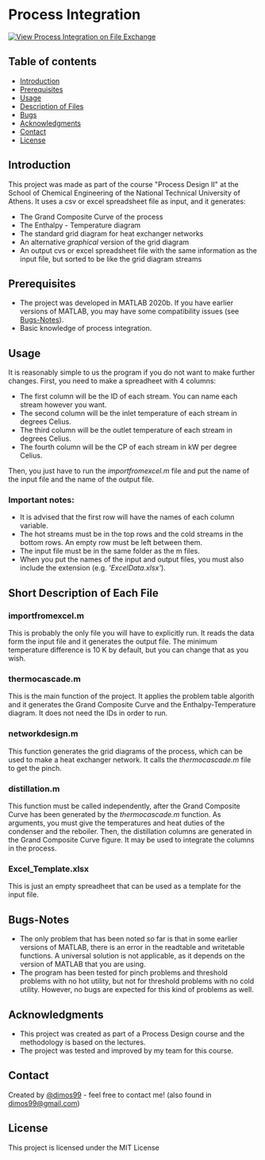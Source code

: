 # Process Integration
[![View Process Integration on File Exchange](https://www.mathworks.com/matlabcentral/images/matlab-file-exchange.svg)](https://www.mathworks.com/matlabcentral/fileexchange/92528-process-integration)

## Table of contents
* [Introduction](#introduction)
* [Prerequisites](#prerequisites)
* [Usage](#usage)
* [Description of Files](#short-description-of-each-file)
* [Bugs](#bugs-notes)
* [Acknowledgments](#acknowledgments)
* [Contact](#contact)
* [License](#license)

## Introduction
This project was made as part of the course "Process Design II" at the School of Chemical Engineering of the National Technical University of Athens. It uses a csv or excel spreadsheet file as input, and it generates:
* The Grand Composite Curve of the process
* The Enthalpy - Temperature diagram
* The standard grid diagram for heat exchanger networks
* An alternative *graphical* version of the grid diagram
* An output cvs or excel spreadsheet file with the same information as the input file, but sorted to be like the grid diagram streams

## Prerequisites
* The project was developed in MATLAB 2020b. If you have earlier versions of MATLAB, you may have some compatibility issues (see [Bugs-Notes](#bugs-notes)).
* Basic knowledge of process integration.

## Usage
It is reasonably simple to us the program if you do not want to make further changes. First, you need to make a spreadheet with 4 columns:
* The first column will be the ID of each stream. You can name each stream however you want.
* The second column will be the inlet temperature of each stream in degrees Celius.
* The third column will be the outlet temperature of each stream in degrees Celius.
* The fourth column will be the CP of each stream in kW per degree Celius.

Then, you just have to run the *importfromexcel.m* file and put the name of the input file and the name of the output file.

### Important notes:
* It is advised that the first row will have the names of each column variable.
* The hot streams must be in the top rows and the cold streams in the bottom rows. An empty row must be left between them.
* The input file must be in the same folder as the m files.
* When you put the names of the input and output files, you must also include the extension (e.g. *'ExcelData.xlsx'*).

## Short Description of Each File

### importfromexcel.m
This is probably the only file you will have to explicitly run. It reads the data form the input file and it generates the output file. The minimum temperature difference is 10 K by default, but you can change that as you wish.

### thermocascade.m
This is the main function of the project. It applies the problem table algorith and it generates the Grand Composite Curve and the Enthalpy-Temperature diagram. It does not need the IDs in order to run.

### networkdesign.m
This function generates the grid diagrams of the process, which can be used to make a heat exchanger network. It calls the *thermocascade.m* file to get the pinch.

### distillation.m
This function must be called independently, after the Grand Composite Curve has been generated by the *thermocascade.m* function. As arguments, you must give the temperatures and heat duties of the condenser and the reboiler. Then, the distillation columns are generated in the Grand Composite Curve figure. It may be used to integrate the columns in the process.

### Excel_Template.xlsx
This is just an empty spreadheet that can be used as a template for the input file.

## Bugs-Notes
* The only problem that has been noted so far is that in some earlier versions of MATLAB, there is an error in the readtable and writetable functions. A universal solution is not applicable, as it depends on the version of MATLAB that you are using.
* The program has been tested for pinch problems and threshold problems with no hot utility, but not for threshold problems with no cold utility. However, no bugs are expected for this kind of problems as well.

## Acknowledgments
* This project was created as part of a Process Design course and the methodology is based on the lectures.
* The project was tested and improved by my team for this course.

## Contact
Created by [@dimos99](https://github.com/dimos99) - feel free to contact me! (also found in dimos99@gmail.com)

## License
This project is licensed under the MIT License
